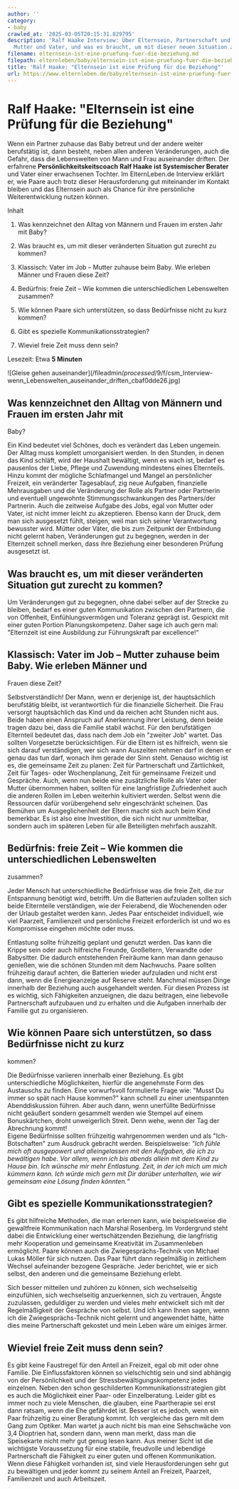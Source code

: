 ```yaml
---
author: ''
category:
- baby
crawled_at: '2025-03-05T20:15:31.829795'
description: 'Ralf Haake Interview: Über Elternsein, Partnerschaft und Beziehung von
  Mutter und Vater, und was es braucht, um mit dieser neuen Situation zurecht zu kommen'
filename: elternsein-ist-eine-pruefung-fuer-die-beziehung.md
filepath: elternleben/baby/elternsein-ist-eine-pruefung-fuer-die-beziehung.md
title: 'Ralf Haake: "Elternsein ist eine Prüfung für die Beziehung"'
url: https://www.elternleben.de/baby/elternsein-ist-eine-pruefung-fuer-die-beziehung/
---
```


#  Ralf Haake: "Elternsein ist eine Prüfung für die Beziehung"

Wenn ein Partner zuhause das Baby betreut und der andere weiter berufstätig
ist, dann besteht, neben allen anderen Veränderungen, auch die Gefahr, dass
die Lebenswelten von Mann und Frau auseinander driften. Der erfahrene
**Persönlichkeitskeitscoach** **Ralf Haake** **ist Systemischer Berater** und
Vater einer erwachsenen Tochter. Im ElternLeben.de Interview erklärt er, wie
Paare auch trotz dieser Herausforderung gut miteinander im Kontakt bleiben und
das Elternsein auch als Chance für ihre persönliche Weiterentwicklung nutzen
können.

Inhalt

1. Was kennzeichnet den Alltag von Männern und Frauen im ersten Jahr mit Baby?

2. Was braucht es, um mit dieser veränderten Situation gut zurecht zu kommen?

3. Klassisch: Vater im Job – Mutter zuhause beim Baby. Wie erleben Männer und Frauen diese Zeit?

4. Bedürfnis: freie Zeit – Wie kommen die unterschiedlichen Lebenswelten zusammen?

5. Wie können Paare sich unterstützen, so dass Bedürfnisse nicht zu kurz kommen?

6. Gibt es spezielle Kommunikationsstrategien?

7. Wieviel freie Zeit muss denn sein?

Lesezeit: Etwa **5 Minuten**

![Gleise gehen auseinander](/fileadmin/_processed_/9/f/csm_Interview-
wenn_Lebenswelten_auseinander_driften_cbaf0dde26.jpg)



##  Was kennzeichnet den Alltag von Männern und Frauen im ersten Jahr mit
Baby?

Ein Kind bedeutet viel Schönes, doch es verändert das Leben ungemein. Der
Alltag muss komplett umorganisiert werden. In den Stunden, in denen das Kind
schläft, wird der Haushalt bewältigt, wenn es wach ist, bedarf es pausenlos
der Liebe, Pflege und Zuwendung mindestens eines Elternteils. Hinzu kommt der
mögliche Schlafmangel und Mangel an persönlicher Freizeit, ein veränderter
Tagesablauf, zig neue Aufgaben, finanzielle Mehrausgaben und die Veränderung
der Rolle als Partner oder Partnerin und eventuell ungewohnte
Stimmungsschwankungen des Partners/der Partnerin. Auch die zeitweise Aufgabe
des Jobs, egal von Mutter oder Vater, ist nicht immer leicht zu akzeptieren.
Ebenso kann der Druck, dem man sich ausgesetzt fühlt, steigen, weil man sich
seiner Verantwortung bewusster wird. Mütter oder Väter, die bis zum Zeitpunkt
der Entbindung nicht gelernt haben, Veränderungen gut zu begegnen, werden in
der Elternzeit schnell merken, dass ihre Beziehung einer besonderen Prüfung
ausgesetzt ist.



##  Was braucht es, um mit dieser veränderten Situation gut zurecht zu kommen?

Um Veränderungen gut zu begegnen, ohne dabei selber auf der Strecke zu
bleiben, bedarf es einer guten Kommunikation zwischen den Partnern, die von
Offenheit, Einfühlungsvermögen und Toleranz geprägt ist. Gespickt mit einer
guten Portion Planungskompetenz. Daher sage ich auch gern mal: "Elternzeit ist
eine Ausbildung zur Führungskraft par excellence!“



##  Klassisch: Vater im Job – Mutter zuhause beim Baby. Wie erleben Männer und
Frauen diese Zeit?

Selbstverständlich! Der Mann, wenn er derjenige ist, der hauptsächlich
berufstätig bleibt, ist verantwortlich für die finanzielle Sicherheit. Die
Frau versorgt hauptsächlich das Kind und da reichen acht Stunden nicht aus.  
Beide haben einen Anspruch auf Anerkennung ihrer Leistung, denn beide tragen
dazu bei, dass die Familie stabil wächst. Für den berufstätigen Elternteil
bedeutet das, dass nach dem Job ein "zweiter Job" wartet. Das sollten
Vorgesetzte berücksichtigen. Für die Eltern ist es hilfreich, wenn sie sich
darauf verständigen, wer sich wann Auszeiten nehmen darf in denen er genau das
tun darf, wonach ihm gerade der Sinn steht. Genauso wichtig ist es, die
gemeinsame Zeit zu planen: Zeit für Partnerschaft und Zärtlichkeit, Zeit für
Tages- oder Wochenplanung, Zeit für gemeinsame Freizeit und Gespräche. Auch,
wenn nun beide eine zusätzliche Rolle als Vater oder Mutter übernommen haben,
sollten für eine langfristige Zufriedenheit auch die anderen Rollen im Leben
weiterhin kultiviert werden. Selbst wenn die Ressourcen dafür vorübergehend
sehr eingeschränkt scheinen. Das Bemühen um Ausgeglichenheit der Eltern macht
sich auch beim Kind bemerkbar. Es ist also eine Investition, die sich nicht
nur unmittelbar, sondern auch im späteren Leben für alle Beteiligten mehrfach
auszahlt.



##  Bedürfnis: freie Zeit – Wie kommen die unterschiedlichen Lebenswelten
zusammen?

Jeder Mensch hat unterschiedliche Bedürfnisse was die freie Zeit, die zur
Entspannung benötigt wird, betrifft. Um die Batterien aufzuladen sollten sich
beide Elternteile verständigen, wie der Feierabend, die Wochenenden oder der
Urlaub gestaltet werden kann. Jedes Paar entscheidet individuell, wie viel
Paarzeit, Familienzeit und persönliche Freizeit erforderlich ist und wo es
Kompromisse eingehen möchte oder muss.  
  
Entlastung sollte frühzeitig geplant und genutzt werden. Das kann die Krippe
sein oder auch hilfreiche Freunde, Großeltern, Verwandte oder Babysitter. Die
dadurch entstehenden Freiräume kann man dann genauso genießen, wie die schönen
Stunden mit dem Nachwuchs. Paare sollten frühzeitig darauf achten, die
Batterien wieder aufzuladen und nicht erst dann, wenn die Energieanzeige auf
Reserve steht. Manchmal müssen Dinge innerhalb der Beziehung auch ausgehandelt
werden. Für diesen Prozess ist es wichtig, sich Fähigkeiten anzueignen, die
dazu beitragen, eine liebevolle Partnerschaft aufzubauen und zu erhalten und
die Aufgaben innerhalb der Familie gut zu organisieren.



##  Wie können Paare sich unterstützen, so dass Bedürfnisse nicht zu kurz
kommen?

Die Bedürfnisse variieren innerhalb einer Beziehung. Es gibt unterschiedliche
Möglichkeiten, hierfür die angenehmste Form des Austauschs zu finden. Eine
vorwurfsvoll formulierte Frage wie: "Musst Du immer so spät nach Hause
kommen?" kann schnell zu einer unentspannten Abenddiskussion führen. Aber auch
dann, wenn unerfüllte Bedürfnisse nicht geäußert sondern gesammelt werden wie
Stempel auf einem Bonuskärtchen, droht unweigerlich Streit. Denn wehe, wenn
der Tag der Abrechnung kommt!  
Eigene Bedürfnisse sollten frühzeitig wahrgenommen werden und als "Ich-
Botschaften" zum Ausdruck gebracht werden. Beispielsweise: _"Ich fühle mich
oft ausgepowert und alleingelassen mit den Aufgaben, die ich zu bewältigen
habe. Vor allem, wenn ich bis abends allein mit dem Kind zu Hause bin. Ich
wünsche mir mehr Entlastung. Zeit, in der ich mich um mich kümmern kann. Ich
würde mich gern mit Dir darüber unterhalten, wie wir gemeinsam eine Lösung
finden könnten.“_



##  Gibt es spezielle Kommunikationsstrategien?

Es gibt hilfreiche Methoden, die man erlernen kann, wie beispielsweise die
gewaltfreie Kommunikation nach Marshal Rosenberg. Im Vordergrund steht dabei
die Entwicklung einer wertschätzenden Beziehung, die langfristig mehr
Kooperation und gemeinsame Kreativität im Zusammenleben ermöglicht. Paare
können auch die Zwiegesprächs-Technik von Michael Lukas Möller für sich
nutzen. Das Paar führt dann regelmäßig in zeitlichem Wechsel aufeinander
bezogene Gespräche. Jeder berichtet, wie er sich selbst, den anderen und die
gemeinsame Beziehung erlebt.  
  
Sich besser mitteilen und zuhören zu können, sich wechselseitig einzufühlen,
sich wechselseitig anzuerkennen, sich zu vertrauen, Ängste zuzulassen,
geduldiger zu werden und vieles mehr entwickelt sich mit der Regelmäßigkeit
der Gespräche von selbst. Und ich kann Ihnen sagen, wenn ich die
Zwiegesprächs-Technik nicht gelernt und angewendet hätte, hätte dies meine
Partnerschaft gekostet und mein Leben wäre um einiges ärmer.



##  Wieviel freie Zeit muss denn sein?

Es gibt keine Faustregel für den Anteil an Freizeit, egal ob mit oder ohne
Familie. Die Einflussfaktoren können so vielschichtig sein und sind abhängig
von der Persönlichkeit und der Stressbewältigungskompetenz jedes einzelnen.
Neben den schon geschilderten Kommunikationsstrategien gibt es auch die
Möglichkeit einer Paar- oder Einzelberatung. Leider gibt es immer noch zu
viele Menschen, die glauben, eine Paartherapie sei erst dann ratsam, wenn die
Ehe gefährdet ist. Besser ist es jedoch, wenn ein Paar frühzeitig zu einer
Beratung kommt. Ich vergleiche das gern mit dem Gang zum Optiker. Man wartet
ja auch nicht bis man eine Sehschwäche von 3,4 Dioptrien hat, sondern dann,
wenn man merkt, dass man die Speisekarte nicht mehr gut genug lesen kann. Aus
meiner Sicht ist die wichtigste Voraussetzung für eine stabile, freudvolle und
lebendige Partnerschaft die Fähigkeit zu einer guten und offenen
Kommunikation. Wenn diese Fähigkeit vorhanden ist, sind viele
Herausforderungen sehr gut zu bewältigen und jeder kommt zu seinem Anteil an
Freizeit, Paarzeit, Familienzeit und auch Arbeitszeit.

